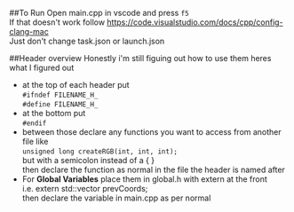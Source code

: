 ##To Run
Open main.cpp in vscode and press `f5`  
If that doesn't work follow https://code.visualstudio.com/docs/cpp/config-clang-mac  
Just don't change task.json or launch.json  

##Header overview
Honestly i'm still figuing out how to use them heres what I figured out  
- at the top of each header put  
  `#ifndef FILENAME_H_`  
  `#define FILENAME_H_`  
- at the bottom put  
  `#endif`  
- between those declare any functions you want to access from another file like  
    `unsigned long createRGB(int, int, int);`  
    but with a semicolon instead of a { }  
    then declare the function as normal in the file the header is named after  
- For <b>Global Variables</b> place them in global.h with extern at the front  
    i.e. extern std::vector<int> prevCoords;  
    then declare the variable in main.cpp as per normal  


